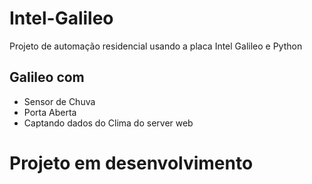 # Intel-Galileo
Projeto de automação residencial usando a placa Intel Galileo e Python

## Galileo com
*  Sensor de Chuva
*  Porta Aberta
*  Captando dados do Clima do server web

# Projeto em desenvolvimento
